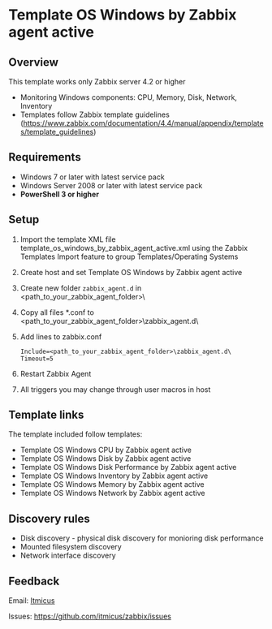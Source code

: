 # Template OS Windows by Zabbix agent active

## Overview

This template works only Zabbix server 4.2 or higher

- Monitoring Windows components: CPU, Memory, Disk, Network, Inventory
- Templates follow Zabbix template guidelines (https://www.zabbix.com/documentation/4.4/manual/appendix/templates/template_guidelines)
  
## Requirements
  
- Windows 7 or later with latest service pack  
- Windows Server 2008 or later with latest service pack  
- **PowerShell 3 or higher**  

## Setup

1. Import the template XML file template_os_windows_by_zabbix_agent_active.xml using the Zabbix Templates Import feature to group Templates/Operating Systems

2. Create host and set Template OS Windows by Zabbix agent active

3. Create new folder `zabbix_agent.d` in <path_to_your_zabbix_agent_folder>\

4. Copy all files *.conf to <path_to_your_zabbix_agent_folder>\zabbix_agent.d\  

5. Add lines to zabbix.conf

    ```
    Include=<path_to_your_zabbix_agent_folder>\zabbix_agent.d\  
    Timeout=5
    ```

6. Restart Zabbix Agent  

7. All triggers you may change through user macros in host

## Template links

The template included follow templates:

- Template OS Windows CPU by Zabbix agent active
- Template OS Windows Disk by Zabbix agent active
- Template OS Windows Disk Performance by Zabbix agent active
- Template OS Windows Inventory by Zabbix agent active
- Template OS Windows Memory by Zabbix agent active
- Template OS Windows Network by Zabbix agent active

## Discovery rules

- Disk discovery - physical disk discovery for monioring disk performance
- Mounted filesystem discovery
- Network interface discovery

## Feedback

Email: [Itmicus](mailto:info@itmicus.ru)

Issues: https://github.com/itmicus/zabbix/issues
